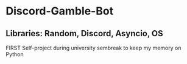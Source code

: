 # Discord-Gamble-Bot
## Libraries: Random, Discord, Asyncio, OS
FIRST Self-project during university sembreak to keep my memory on Python
